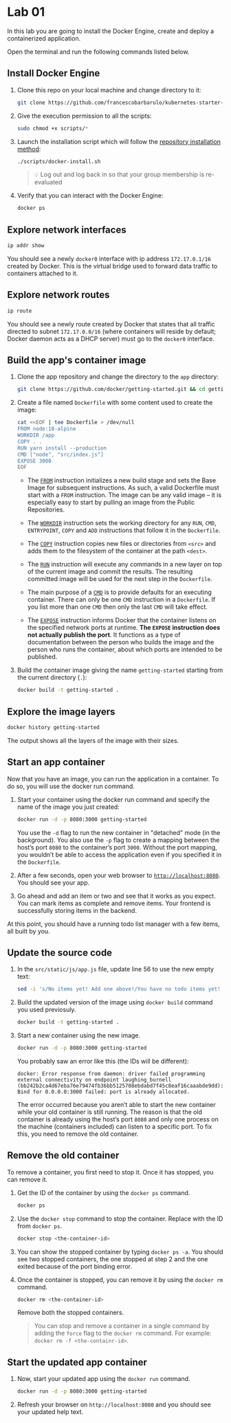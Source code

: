 # Lab 01

In this lab you are going to install the Docker Engine, create and deploy a containerized application.

Open the terminal and run the following commands listed below.

## Install Docker Engine


1. Clone this repo on your local machine and change directory to it:

    ```sh
    git clone https://github.com/francescobarbarulo/kubernetes-starter-pack && cd kubernetes-starter-pack
    ```

2. Give the execution permission to all the scripts:

    ```sh
    sudo chmod +x scripts/*
    ```

3. Launch the installation script which will follow the [repository installation method](https://docs.docker.com/engine/install/ubuntu/#install-using-the-repository):

    ```sh
    ./scripts/docker-install.sh
    ```

    > 💡 Log out and log back in so that your group membership is re-evaluated

4. Verify that you can interact with the Docker Engine:

    ```sh
    docker ps
    ```

## Explore network interfaces

```sh
ip addr show
```

You should see a newly `docker0` interface with ip address `172.17.0.1/16` created by Docker. This is the virtual bridge used to forward data traffic to containers attached to it.

## Explore network routes

```sh
ip route
```

You should see a newly route created by Docker that states that all traffic directed to subnet `172.17.0.0/16` (where containers will reside by default; Docker daemon acts as a DHCP server) must go to the `docker0` interface.

## Build the app's container image

1. Clone the app repository and change the directory to the `app` directory:

    ```sh
    git clone https://github.com/docker/getting-started.git && cd getting-started/app
    ```

2. Create a file named `Dockerfile` with some content used to create the image:

    ```sh
    cat <<EOF | tee Dockerfile > /dev/null
    FROM node:18-alpine
    WORKDIR /app
    COPY . .
    RUN yarn install --production
    CMD ["node", "src/index.js"]
    EXPOSE 3000
    EOF
    ```

    * The [`FROM`](https://docs.docker.com/engine/reference/builder/#from) instruction initializes a new build stage and sets the Base Image for subsequent instructions. As such, a valid Dockerfile must start with a `FROM` instruction. The image can be any valid image – it is especially easy to start by pulling an image from the Public Repositories.

    * The [`WORKDIR`](https://docs.docker.com/engine/reference/builder/#workdir) instruction sets the working directory for any `RUN`, `CMD`, `ENTRYPOINT`, `COPY` and `ADD` instructions that follow it in the `Dockerfile`.

    * The [`COPY`](https://docs.docker.com/engine/reference/builder/#copy) instruction copies new files or directories from `<src>` and adds them to the filesystem of the container at the path `<dest>`.

    * The [`RUN`](https://docs.docker.com/engine/reference/builder/#run) instruction will execute any commands in a new layer on top of the current image and commit the results. The resulting committed image will be used for the next step in the `Dockerfile`.

    * The main purpose of a [`CMD`](https://docs.docker.com/engine/reference/builder/#cmd) is to provide defaults for an executing container. There can only be one `CMD` instruction in a `Dockerfile`. If you list more than one `CMD` then only the last `CMD` will take effect.
    
    * The [`EXPOSE`](https://docs.docker.com/engine/reference/builder/#expose) instruction informs Docker that the container listens on the specified network ports at runtime. __The `EXPOSE` instruction does not actually publish the port__. It functions as a type of documentation between the person who builds the image and the person who runs the container, about which ports are intended to be published.

3. Build the container image giving the name `getting-started` starting from the current directory (`.`):

    ```sh
    docker build -t getting-started .
    ```

## Explore the image layers

```sh
docker history getting-started
```

The output shows all the layers of the image with their sizes.

## Start an app container

Now that you have an image, you can run the application in a container. To do so, you will use the docker run command.

1. Start your container using the docker run command and specify the name of the image you just created:

    ```sh
    docker run -d -p 8080:3000 getting-started
    ```

    You use the `-d` flag to run the new container in "detached" mode (in the background). You also use the `-p` flag to create a mapping between the host’s port `8080` to the container’s port `3000`. Without the port mapping, you wouldn’t be able to access the application even if you specified it in the `Dockerfile`.

2. After a few seconds, open your web browser to [`http://localhost:8080`](http://localhost:8080). You should see your app.

3. Go ahead and add an item or two and see that it works as you expect. You can mark items as complete and remove items. Your frontend is successfully storing items in the backend.

At this point, you should have a running todo list manager with a few items, all built by you.

## Update the source code

1. In the `src/static/js/app.js` file, update line 56 to use the new empty text:

    ```sh
    sed -i 's/No items yet! Add one above!/You have no todo items yet! Add one above!/' src/static/js/app.js
    ```

2. Build the updated version of the image using `docker build` command you used previosuly.

    ```sh
    docker build -t getting-started .
    ```

3. Start a new container using the new image.

    ```sh
    docker run -d -p 8080:3000 getting-started
    ```

    You probably saw an error like this (the IDs will be different):

    ```plaintext
    docker: Error response from daemon: driver failed programming external connectivity on endpoint laughing_burnell 
    (bb242b2ca4d67eba76e79474fb36bb5125708ebdabd7f45c8eaf16caaabde9dd): Bind for 0.0.0.0:3000 failed: port is already allocated.
    ```

    The error occurred because you aren’t able to start the new container while your old container is still running. The reason is that the old container is already using the host’s port `8080` and only one process on the machine (containers included) can listen to a specific port. To fix this, you need to remove the old container.

## Remove the old container

To remove a container, you first need to stop it. Once it has stopped, you can remove it.

1. Get the ID of the container by using the `docker ps` command.

    ```sh
    docker ps
    ```

2. Use the `docker stop` command to stop the container. Replace <the-container-id> with the ID from `docker ps`.

    ```sh
    docker stop <the-container-id>
    ```

3. You can show the stopped container by typing `docker ps -a`. You should see two stopped containers, the one stopped at step 2 and the one exited because of the port binding error.

4. Once the container is stopped, you can remove it by using the `docker rm` command.

    ```sh
    docker rm <the-container-id>
    ```

    Remove both the stopped containers.

    > You can stop and remove a container in a single command by adding the `force` flag to the `docker rm` command. For example: `docker rm -f <the-containr-id>`.

## Start the updated app container

1. Now, start your updated app using the `docker run` command.

    ```sh
    docker run -d -p 8080:3000 getting-started
    ```

2. Refresh your browser on `http://localhost:8080` and you should see your updated help text.